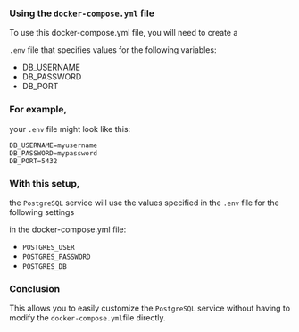 ### Using the `docker-compose.yml`  file

To use this docker-compose.yml file, you will need to create a 

`.env` file that specifies values for the following variables:

  - DB_USERNAME
  - DB_PASSWORD
  - DB_PORT

### For example,

your `.env` file might look like this:
```shell
DB_USERNAME=myusername
DB_PASSWORD=mypassword
DB_PORT=5432
```

### With this setup,

the `PostgreSQL` service will use the values specified in the `.env` file for the following settings 

in the docker-compose.yml file:

  - `POSTGRES_USER`
  - `POSTGRES_PASSWORD`
  - `POSTGRES_DB`

### Conclusion 

This allows you to easily customize 
the `PostgreSQL`
service without having to modify the 
`docker-compose.yml`file directly. 
